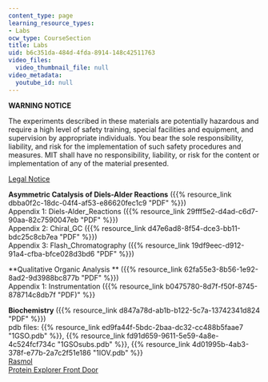 ```yaml
---
content_type: page
learning_resource_types:
- Labs
ocw_type: CourseSection
title: Labs
uid: b6c351da-484d-4fda-8914-148c42511763
video_files:
  video_thumbnail_file: null
video_metadata:
  youtube_id: null
---
```


**WARNING NOTICE**

The experiments described in these materials are potentially hazardous and require a high level of safety training, special facilities and equipment, and supervision by appropriate individuals. You bear the sole responsibility, liability, and risk for the implementation of such safety procedures and measures. MIT shall have no responsibility, liability, or risk for the content or implementation of any of the material presented.  
  
[Legal Notice](/terms/)

**Asymmetric Catalysis of Diels-Alder Reactions** ({{% resource_link dbba0f2c-18dc-04f4-af53-e86620fec1c9 "PDF" %}})  
Appendix 1: Diels-Alder\_Reactions ({{% resource_link 29fff5e2-d4ad-c6d7-90aa-82c7590047eb "PDF" %}})  
Appendix 2: Chiral\_GC ({{% resource_link d47e6ad8-8f54-dce3-bb11-bdc25c8cb7ea "PDF" %}})  
Appendix 3: Flash\_Chromatography ({{% resource_link 19df9eec-d912-91a4-cfba-bfce028d3bd6 "PDF" %}})

**Qualitative Organic Analysis ** ({{% resource_link 62fa55e3-8b56-1e92-8ad2-9d3988bc877b "PDF" %}})  
Appendix 1: Instrumentation ({{% resource_link b0475780-8d7f-f50f-8745-878714c8db7f "PDF)" %}}

**Biochemistry** ({{% resource_link d847a78d-ab1b-b122-5c7a-13742341d824 "PDF" %}})  
pdb files: {{% resource_link ed9fa44f-5bdc-2baa-dc32-cc488b5faae7 "1GSO.pdb" %}}, {{% resource_link fd91d659-9611-5e59-4a8e-4c524fcf734c "1GSOsubs.pdb" %}}, {{% resource_link 4d01995b-4ab3-378f-e77b-2a7c2f51e186 "1IOV.pdb" %}}  
[Rasmol](http://www.umass.edu/microbio/rasmol/)  
[Protein Explorer Front Door](http://www.umass.edu/molvis/pipe/protexpl/frntdoor.htm)